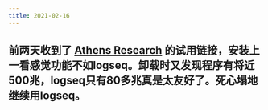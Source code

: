 ```yaml
---
title: 2021-02-16
---
```


## 前两天收到了 [Athens Research](https://github.com/athensresearch) 的试用链接，安装上一看感觉功能不如logseq。卸载时又发现程序有将近500兆，logseq只有80多兆真是太友好了。死心塌地继续用logseq。
